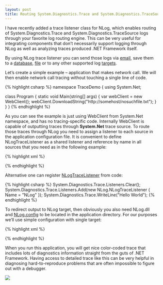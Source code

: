 ```yaml
---
layout: post
title: Routing System.Diagnostics.Trace and System.Diagnostics.TraceSource logs through NLog
---
```


I have recently added a trace listener class for NLog, which enables routing of System.Diagnostics.Trace and System.Diagnostics.TraceSource logs through your favorite log routing engine. This can be very useful for integrating components that don’t necessarily support logging through NLog as well as analyzing traces produced .NET Framework itself.

By using NLog trace listener you can send those logs via [email](https://github.com/NLog/NLog/wiki/Mail-target), save them to a [database](https://github.com/NLog/NLog/wiki/Database-target), [file](https://github.com/NLog/NLog/wiki/File-target) or to any other supported log [targets](https://github.com/NLog/NLog/wiki/Targets).

Let’s create a simple example – application that makes network call. We will then enable network call tracing without touching a single line of code.

{% highlight csharp %}
namespace TraceDemo 
{ 
  using System.Net; 

  class Program 
  { 
    static void Main(string[] args) 
    { 
      var webClient = new WebClient(); 
      webClient.DownloadString("http://somehost/nosuchfile.txt"); 
    } 
  } 
}
{% endhighlight %}

As you can see the example is just using WebClient from System.Net namespace, and has no tracing-specific code. Internally WebClient is capable of outputting traces through **System.Net** trace source. To route those traces through NLog you need to assign a listener to each source in the application configuration file. It is convenient to define NLogTraceListener as a shared listener and reference by name in all sources that you need as in the following example:

{% highlight xml %}
<?xml version="1.0" encoding="utf-8" ?>
<configuration>
  <system.diagnostics>
    <sources>
      <source name="System.Net" switchValue="All">
        <listeners>
          <add name="nlog" />
        </listeners>
      </source>
      <source name="System.Net.Sockets" switchValue="All">
        <listeners>
          <add name="nlog" />
        </listeners>
      </source>
    </sources>
    <sharedListeners>
      <add name="nlog" type="NLog.NLogTraceListener, NLog" />
    </sharedListeners>
  </system.diagnostics>
</configuration>
{% endhighlight %}

Alternative one can register [NLogTraceListener](https://github.com/NLog/NLog/wiki/NLog-Trace-Listener-for-System-Diagnostics-Trace) from code:

{% highlight csharp %}
System.Diagnostics.Trace.Listeners.Clear();
System.Diagnostics.Trace.Listeners.Add(new NLog.NLogTraceListener { Name = "NLog" });
System.Diagnostics.Trace.WriteLine("Hello World");
{% endhighlight %}

To redirect output to NLog target, then obviously you also need NLog.dll and [NLog.config](https://github.com/NLog/NLog/wiki/Configuration-file) to be located in the application directory. For our purposes we’ll use simple configuration with single target:

{% highlight xml %}
<nlog>
  <targets>
    <target name="console" type="ColoredConsole" layout="${longdate} ${level} ${message}" />
  </targets>

  <rules>
    <logger name="*" minlevel="Trace" writeTo="console" />
  </rules>
</nlog>
{% endhighlight %}

When you run this application, you will get nice color-coded trace that includes lots of diagnostics information straight from the guts of .NET Framework. Having access to detailed trace like this can be very helpful in diagnosing hard-to-reproduce problems that are often impossible to figure out with a debugger.

<img src="/images/posts/2010/09/image_thumb1.png">